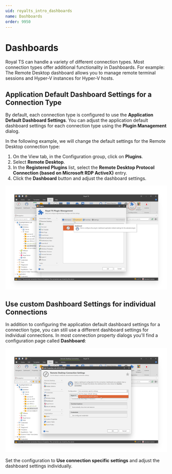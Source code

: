 ```yaml
---
uid: royalts_intro_dashboards
name: Dashboards
order: 9950
---
```


# Dashboards
Royal TS can handle a variety of different connection types. Most connection types offer additional functionality in Dashboards. For example: The Remote Desktop dashboard allows you to manage remote terminal sessions and Hyper-V instances for Hyper-V hosts.

## Application Default Dashboard Settings for a Connection Type
By default, each connection type is configured to use the **Application Default Dashboard Settings**. You can adjust the application default dashboard settings for each connection type using the **Plugin Management** dialog.

In the following example, we will change the default settings for the Remote Desktop connection type:

1. On the View tab, in the Configuration group, click on **Plugins**.
2. Select **Remote Desktop**.
3. In the **Registered Plugins** list, select the **Remote Desktop Protocol Connection (based on Microsoft RDP ActiveX)** entry.
4. Click the **Dashboard** button and adjust the dashboard settings.

![](/r2022/images/RoyalTS/GettingStarted/Dashboards_01.png)

## Use custom Dashboard Settings for individual Connections
In addition to configuring the application default dashboard settings for a connection type, you can still use a different dashboard settings for individual connections. In most connection property dialogs you'll find a configuration page called **Dashboard**:

![](/r2022/images/RoyalTS/GettingStarted/Dashboards_02.png)

Set the configuration to **Use connection specific settings** and adjust the dashboard settings individually.